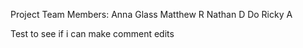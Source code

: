 
Project Team Members:
Anna Glass
Matthew R
Nathan D Do
Ricky A

Test to see if i can make comment edits
